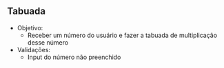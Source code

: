 ﻿## Tabuada
- Objetivo: 
	- Receber um número do usuário e fazer a tabuada de multiplicação desse número
- Validações: 
	- Input do número não preenchido
